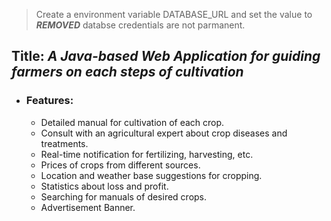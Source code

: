 > Create a environment variable DATABASE_URL 
> and set the value to ***REMOVED***
> databse credentials are not parmanent.
## Title: _A Java-based Web Application for guiding farmers on each steps of cultivation_
- ### Features:
  - Detailed manual for cultivation of each crop.
  - Consult with an agricultural expert about crop diseases and treatments.
  - Real-time notification for fertilizing, harvesting, etc.
  - Prices of crops from different sources.
  - Location and weather base suggestions for cropping.
  - Statistics about loss and profit.
  - Searching for manuals of desired crops.
  - Advertisement Banner. 
